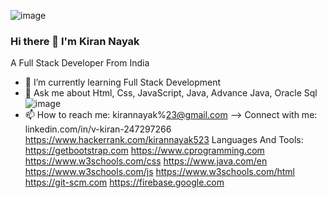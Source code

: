 ![image](https://github.com/KiranNayak234/KiranNayak234/assets/135014674/dedf3472-a280-4724-b5b4-45cfd93e4bc8)


### Hi there 👋 I'm Kiran Nayak

A Full Stack Developer From India

- 🌱 I’m currently learning Full Stack Development
- 💬 Ask me about Html, Css, JavaScript, Java, Advance Java, Oracle Sql                           ![image](https://github.com/KiranNayak234/KiranNayak234/assets/135014674/8648058e-81f1-4edf-b15a-9c6388f108c5)
- 📫 How to reach me: kirannayak%23@gmail.com
-->
Connect with me:
linkedin.com/in/v-kiran-247297266
https://www.hackerrank.com/kirannayak523
Languages And Tools:
https://getbootstrap.com
https://www.cprogramming.com
https://www.w3schools.com/css
https://www.java.com/en
https://www.w3schools.com/js
https://www.w3schools.com/html
https://git-scm.com
https://firebase.google.com


